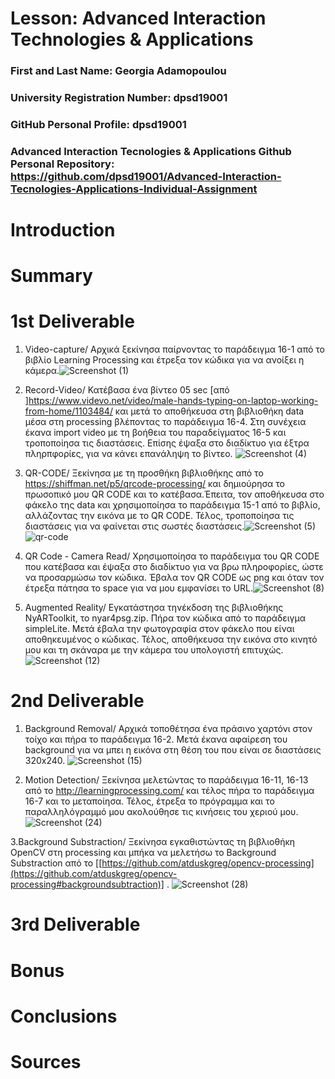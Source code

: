 # Lesson: Advanced Interaction Technologies & Applications

### First and Last Name: Georgia Adamopoulou
### University Registration Number: dpsd19001
### GitHub Personal Profile: dpsd19001
### Advanced Interaction Tecnologies & Applications Github Personal Repository: https://github.com/dpsd19001/Advanced-Interaction-Tecnologies-Applications-Individual-Assignment

# Introduction

# Summary


# 1st Deliverable
1. Video-capture/ Αρχικά ξεκίνησα παίρνοντας το παράδειγμα 16-1 από το βιβλίο Learning Processing και έτρεξα τον κώδικα για να ανοίξει η κάμερα.![Screenshot (1)](https://user-images.githubusercontent.com/100957090/199227746-c9fa038d-f9eb-4374-a11d-769113a7aa28.png)



2. Record-Video/ Κατέβασα ένα βίντεο 05 sec [από ]https://www.videvo.net/video/male-hands-typing-on-laptop-working-from-home/1103484/ και μετά το αποθήκευσα στη βιβλιοθήκη data μέσα στη processing βλέποντας το παράδειγμα 16-4. Στη συνέχεια έκανα import video με τη βοήθεια του παραδείγματος 16-5 και τροποποίησα τις διαστάσεις. Επίσης έψαξα στο διαδίκτυο για έξτρα πληρπφορίες, για να κάνει επανάληψη το βίντεο. ![Screenshot (4)](https://user-images.githubusercontent.com/100957090/199236758-613caf0b-fe2c-4863-aaab-dfd1694bbaa8.png)

3. QR-CODE/ Ξεκίνησα με τη προσθήκη βιβλιοθήκης από το https://shiffman.net/p5/qrcode-processing/ και δημιούρησα το πρωσοπικό μου QR CODE και το κατέβασα.Έπειτα, τον αποθήκευσα στο φάκελο της data και χρησιμοποίησα το παράδειγμα 15-1 από το βιβλίο, αλλάζοντας την εικόνα με το QR CODE. Τέλος, τροποποίησα τις διαστάσεις για να φαίνεται στις σωστές διαστάσεις.![Screenshot (5)](https://user-images.githubusercontent.com/100957090/199255351-a5bc8389-4399-4fd2-8001-413c6429bef2.png) ![qr-code](https://user-images.githubusercontent.com/100957090/199255530-a591bbb7-5aea-4e5d-b85a-f733d45d4296.png)

4. QR Code - Camera Read/ Χρησιμοποίησα το παράδειγμα του QR CODE που κατέβασα και έψαξα στο διαδίκτυο για να βρω πληροφορίες, ώστε να προσαρμώσω τον κώδικα. Έβαλα τον QR CODE ως png και όταν τον έτρεξα πάτησα το space για να μου εμφανίσει το URL.![Screenshot (8)](https://user-images.githubusercontent.com/100957090/199261364-8ef05daf-a18d-4a36-96e8-4de9804ed71c.png)

5.  Augmented Reality/ Εγκατάστησα τηνέκδοση της βιβλιοθήκης NyARToolkit, το nyar4psg.zip. Πήρα τον κώδικα από το παράδειγμα simpleLite. Μετά έβαλα την φωτογραφία στον φάκελο που είναι αποθηκευμένος ο κώδικας. Τέλος, αποθήκευσα την εικόνα στο κινητό μου και τη σκάναρα με την κάμερα του υπολογιστή επιτυχώς. ![Screenshot (12)](https://user-images.githubusercontent.com/100957090/199272119-b28a180c-05da-4b92-a258-7afc58d7f708.png)




# 2nd Deliverable
1. Background Removal/
Αρχικά τοποθέτησα ένα πράσινο χαρτόνι στον τοίχο και πήρα το παράδειγμα 16-2. Μετά έκανα αφαίρεση του background για να μπει η εικόνα στη θέση του που είναι σε διαστάσεις 320x240.
![Screenshot (15)](https://user-images.githubusercontent.com/100957090/207062968-bf883469-c714-4c2a-ae8d-b00fa9fb76d3.png)

2. Motion Detection/
Ξεκίνησα μελετώντας το παράδειγμα 16-11, 16-13 από το http://learningprocessing.com/ και τέλος πήρα το παράδειγμα 16-7 και το μεταποίησα. Τέλος, έτρεξα το πρόγραμμα και το παραλληλόγραμμό μου ακολούθησε τις κινήσεις του χεριού μου. ![Screenshot (24)](https://user-images.githubusercontent.com/100957090/207364393-a2371d0b-6588-44c4-b466-1dfb326ceb7a.png)

3.Background Substraction/ Ξεκίνησα εγκαθιστώντας τη βιβλιοθήκη OpenCV στη processing και μπήκα να μελετήσω το Background Substraction από το [[https://github.com/atduskgreg/opencv-processing](https://github.com/atduskgreg/opencv-processing#backgroundsubtraction)] . ![Screenshot (28)](https://user-images.githubusercontent.com/100957090/207376442-70e427b8-47d5-44aa-b644-ad6bfe6558f9.png)


# 3rd Deliverable 


# Bonus 


# Conclusions


# Sources
